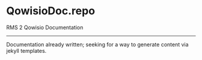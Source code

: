 # QowisioDoc.repo
RMS 2 Qowisio Documentation

---
Documentation already written; seeking for a way to generate content via jekyll templates.
